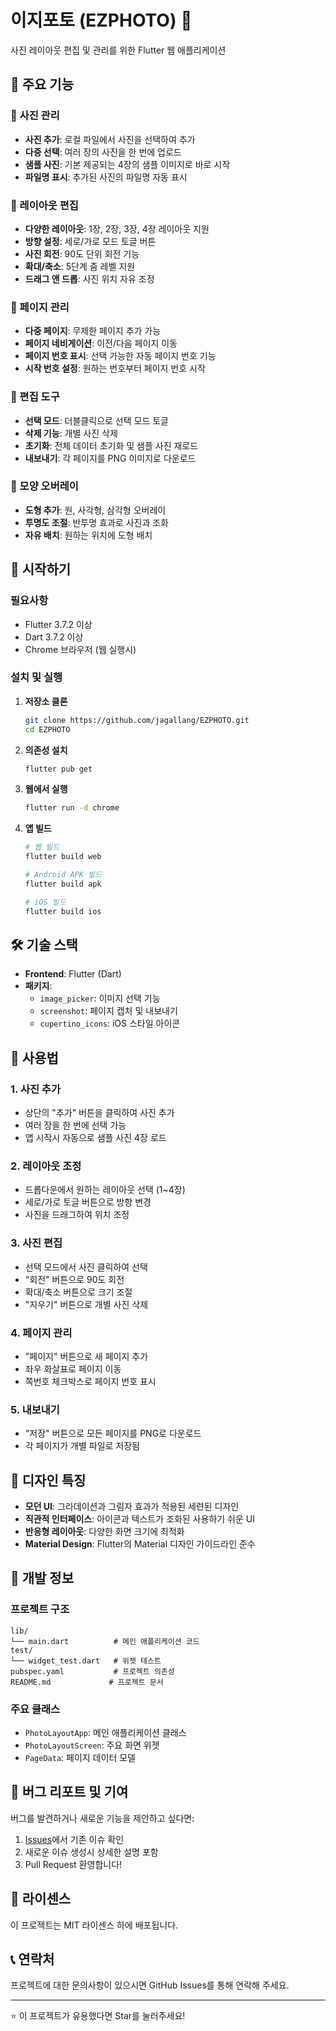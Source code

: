 # 이지포토 (EZPHOTO) 📸

사진 레이아웃 편집 및 관리를 위한 Flutter 웹 애플리케이션

## 🌟 주요 기능

### 📱 사진 관리
- **사진 추가**: 로컬 파일에서 사진을 선택하여 추가
- **다중 선택**: 여러 장의 사진을 한 번에 업로드
- **샘플 사진**: 기본 제공되는 4장의 샘플 이미지로 바로 시작
- **파일명 표시**: 추가된 사진의 파일명 자동 표시

### 🎨 레이아웃 편집
- **다양한 레이아웃**: 1장, 2장, 3장, 4장 레이아웃 지원
- **방향 설정**: 세로/가로 모드 토글 버튼
- **사진 회전**: 90도 단위 회전 기능
- **확대/축소**: 5단계 줌 레벨 지원
- **드래그 앤 드롭**: 사진 위치 자유 조정

### 📄 페이지 관리
- **다중 페이지**: 무제한 페이지 추가 가능
- **페이지 네비게이션**: 이전/다음 페이지 이동
- **페이지 번호 표시**: 선택 가능한 자동 페이지 번호 기능
- **시작 번호 설정**: 원하는 번호부터 페이지 번호 시작

### 🔧 편집 도구
- **선택 모드**: 더블클릭으로 선택 모드 토글
- **삭제 기능**: 개별 사진 삭제
- **초기화**: 전체 데이터 초기화 및 샘플 사진 재로드
- **내보내기**: 각 페이지를 PNG 이미지로 다운로드

### 🎯 모양 오버레이
- **도형 추가**: 원, 사각형, 삼각형 오버레이
- **투명도 조절**: 반투명 효과로 사진과 조화
- **자유 배치**: 원하는 위치에 도형 배치

## 🚀 시작하기

### 필요사항
- Flutter 3.7.2 이상
- Dart 3.7.2 이상
- Chrome 브라우저 (웹 실행시)

### 설치 및 실행

1. **저장소 클론**
   ```bash
   git clone https://github.com/jagallang/EZPHOTO.git
   cd EZPHOTO
   ```

2. **의존성 설치**
   ```bash
   flutter pub get
   ```

3. **웹에서 실행**
   ```bash
   flutter run -d chrome
   ```

4. **앱 빌드**
   ```bash
   # 웹 빌드
   flutter build web
   
   # Android APK 빌드
   flutter build apk
   
   # iOS 빌드
   flutter build ios
   ```

## 🛠️ 기술 스택

- **Frontend**: Flutter (Dart)
- **패키지**: 
  - `image_picker`: 이미지 선택 기능
  - `screenshot`: 페이지 캡처 및 내보내기
  - `cupertino_icons`: iOS 스타일 아이콘

## 📱 사용법

### 1. 사진 추가
- 상단의 "추가" 버튼을 클릭하여 사진 추가
- 여러 장을 한 번에 선택 가능
- 앱 시작시 자동으로 샘플 사진 4장 로드

### 2. 레이아웃 조정
- 드롭다운에서 원하는 레이아웃 선택 (1~4장)
- 세로/가로 토글 버튼으로 방향 변경
- 사진을 드래그하여 위치 조정

### 3. 사진 편집
- 선택 모드에서 사진 클릭하여 선택
- "회전" 버튼으로 90도 회전
- 확대/축소 버튼으로 크기 조절
- "지우기" 버튼으로 개별 사진 삭제

### 4. 페이지 관리
- "페이지" 버튼으로 새 페이지 추가
- 좌우 화살표로 페이지 이동
- 쪽번호 체크박스로 페이지 번호 표시

### 5. 내보내기
- "저장" 버튼으로 모든 페이지를 PNG로 다운로드
- 각 페이지가 개별 파일로 저장됨

## 🎨 디자인 특징

- **모던 UI**: 그라데이션과 그림자 효과가 적용된 세련된 디자인
- **직관적 인터페이스**: 아이콘과 텍스트가 조화된 사용하기 쉬운 UI
- **반응형 레이아웃**: 다양한 화면 크기에 최적화
- **Material Design**: Flutter의 Material 디자인 가이드라인 준수

## 🔧 개발 정보

### 프로젝트 구조
```
lib/
└── main.dart          # 메인 애플리케이션 코드
test/
└── widget_test.dart   # 위젯 테스트
pubspec.yaml           # 프로젝트 의존성
README.md             # 프로젝트 문서
```

### 주요 클래스
- `PhotoLayoutApp`: 메인 애플리케이션 클래스
- `PhotoLayoutScreen`: 주요 화면 위젯
- `PageData`: 페이지 데이터 모델

## 🐛 버그 리포트 및 기여

버그를 발견하거나 새로운 기능을 제안하고 싶다면:

1. [Issues](https://github.com/jagallang/EZPHOTO/issues)에서 기존 이슈 확인
2. 새로운 이슈 생성시 상세한 설명 포함
3. Pull Request 환영합니다!

## 📝 라이센스

이 프로젝트는 MIT 라이센스 하에 배포됩니다.

## 📞 연락처

프로젝트에 대한 문의사항이 있으시면 GitHub Issues를 통해 연락해 주세요.

---

⭐ 이 프로젝트가 유용했다면 Star를 눌러주세요!
